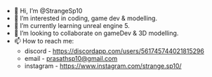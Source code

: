 - 👋 Hi, I’m @StrangeSp10
- 👀 I’m interested in coding, game dev & modelling.
- 🌱 I’m currently learning unreal engine 5.
- 💞️ I’m looking to collaborate on gameDev & 3D modelling.
- 📫 How to reach me: 
	- discord - https://discordapp.com/users/561745744021815296
	- email - prasathsp10@gmail.com
	- instagram - https://www.instagram.com/strange.sp10/
                

<!---
StrangeSp10/StrangeSp10 is a ✨ special ✨ repository because its `README.md` (this file) appears on your GitHub profile.
You can click the Preview link to take a look at your changes.
--->

